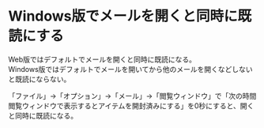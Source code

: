 # Windows版でメールを開くと同時に既読にする

Web版ではデフォルトでメールを開くと同時に既読になる。  
Windows版ではデフォルトでメールを開いてから他のメールを開くなどしないと既読にならない。

「ファイル」→「オプション」→「メール」→「閲覧ウィンドウ」で「次の時間閲覧ウィンドウで表示するとアイテムを開封済みにする」を0秒にすると、開くと同時に既読になる。
